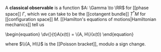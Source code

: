 A **classical observable** is a function $A: \Gamma \to \RR$ for [[phase space]] $\Gamma$, which we can take to be the [[cotangent bundle]] $T^*M$ for [[configuration space]] $M$. [[Hamilton's equations of motions|Hamiltonian mechanics]] tell us

\begin{equation}
\dv{}{t}A(x(t)) = \\{A, H\\}(x(t))
\end{equation}

where $\\{A, H\\}$ is the [[Poisson bracket]], modulo a sign change.